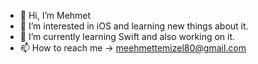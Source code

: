 - 👋 Hi, I’m Mehmet
- 👀 I’m interested in iOS and learning new things about it.
- 🌱 I’m currently learning Swift and also working on it.
- 📫 How to reach me -> meehmettemizel80@gmail.com

<!---
MEHMETTEMIZEL/MEHMETTEMIZEL is a ✨ special ✨ repository because its `README.md` (this file) appears on your GitHub profile.
You can click the Preview link to take a look at your changes.
--->
